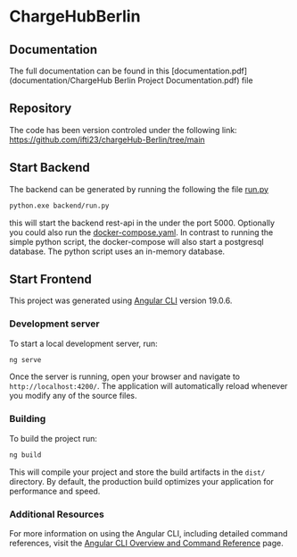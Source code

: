 # ChargeHubBerlin

## Documentation
The full documentation can be found in this [documentation.pdf](documentation/ChargeHub Berlin Project Documentation.pdf) file

## Repository
The code has been version controled under the following link:
https://github.com/ifti23/chargeHub-Berlin/tree/main


## Start Backend

The backend can be generated by running the following the file [run.py](backend/run.py)

```bash
python.exe backend/run.py
```
this will start the backend rest-api in the under the port 5000. Optionally you could also run the [docker-compose.yaml](backend/docker-compose.yaml). In contrast to running the simple python script, the docker-compose will also start a postgresql database. The python script uses an in-memory database. 

## Start Frontend

This project was generated using [Angular CLI](https://github.com/angular/angular-cli) version 19.0.6.

### Development server

To start a local development server, run:

```bash
ng serve
```

Once the server is running, open your browser and navigate to `http://localhost:4200/`. The application will automatically reload whenever you modify any of the source files.


### Building

To build the project run:

```bash
ng build
```

This will compile your project and store the build artifacts in the `dist/` directory. By default, the production build optimizes your application for performance and speed.


### Additional Resources

For more information on using the Angular CLI, including detailed command references, visit the [Angular CLI Overview and Command Reference](https://angular.dev/tools/cli) page.
